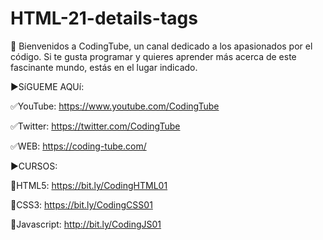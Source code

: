 # HTML-21-details-tags

👋 Bienvenidos a CodingTube, un canal dedicado a los apasionados por el código. Si te gusta programar y quieres aprender más acerca de este fascinante mundo, estás en el lugar indicado.

►SíGUEME AQUí:

✅YouTube:
https://www.youtube.com/CodingTube

✅Twitter:
https://twitter.com/CodingTube

✅WEB:
https://coding-tube.com/

►CURSOS:

📕HTML5: 
https://bit.ly/CodingHTML01

📘CSS3: 
https://bit.ly/CodingCSS01

📙Javascript: 
http://bit.ly/CodingJS01